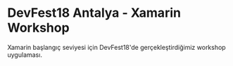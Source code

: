# DevFest18 Antalya - Xamarin Workshop
Xamarin başlangıç seviyesi için DevFest18'de gerçekleştirdiğimiz workshop uygulaması.
